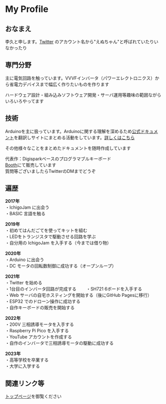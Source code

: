 # My Profile

## おなまえ

李久と申します。[Twitter](https://twitter.com/53175DDD) のアカウント名から"えぬちゃん"と呼ばれていたりいなかったり

## 専門分野

主に電気回路を触っています。VVVFインバータ（パワーエレクトロニクス）から省電力デバイスまで幅広く作りたいものを作ります

ハードウェア設計・組み込みソフトウェア開発・サーバ運用等趣味の範囲ながらいろいろやってます

## 技術

Arduinoを主に扱っています。Arduinoに関する理解を深めるため[公式ドキュメント](https://www.arduino.cc/reference/en/)を翻訳しサイトにまとめる活動をしています。[詳しくはこちら](https://github.com/Nch-Lab/docs/tree/ref/Arduino/ref)

その他様々なことをまとめたドキュメントを随時作成しています

代表作：Digisparkベースのプログラマブルキーボード  
[Booth](https://nch-mosfet.booth.pm/items/3342532)にて販売しています  
質問等ございましたらTwitterのDMまでどうぞ

## 遍歴

**2017年**  
・IchigoJam に出会う  
・BASIC 言語を触る

**2019年**  
・初めてはんだごてを使ってキットを組む  
・LEDをトランジスタで駆動させる回路を学ぶ  
・自分用の IchigoJam を入手する（今までは借り物）

**2020年**  
・Arduino に出会う  
・DC モータの回転数制御に成功する（オープンループ）

**2021年**  
・Twitter を始める  
・1台目のインバータ回路が完成する　　
・SH721 6ボードを入手する  
・Web サーバの自宅ホスティングを開始する（後にGitHub Pagesに移行）  
・ESP32 でのドローン操作に成功する  
・自作キーボードの販売を開始する

**2022年**  
・200V 三相誘導モータを入手する  
・Raspberry Pi Pico を入手する  
・YouTube アカウントを作成する  
・自作のインバータで三相誘導モータの駆動に成功する

**2023年**  
・高等学校を卒業する  
・大学に入学する

## 関連リンク等

[トップページ](../README.md#外部リンク)を御覧ください
